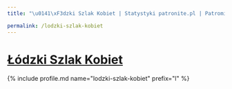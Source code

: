 ```yaml
---
title: "\u0141\xF3dzki Szlak Kobiet | Statystyki patronite.pl | Patromierz"

permalink: /lodzki-szlak-kobiet
---
```


# [Łódzki Szlak Kobiet](https://patronite.pl/lodzki-szlak-kobiet)

{% include profile.md name="lodzki-szlak-kobiet" prefix="l" %}
